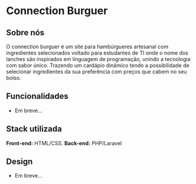 # Connection Burguer

## Sobre nós
O connection burguer é um site para hambúrgueres artesanal com ingredientes selecionados voltado para estudantes de TI onde o nome dos lanches são inspirados em linguagem de programação, unindo a tecnologia com sabor único.
Trazendo um cardápio dinâmico tendo a possibilidade de selecionar ingredientes da sua preferência com preços que cabem no seu bolso.

## Funcionalidades
- Em breve...
  
## Stack utilizada
**Front-end:** HTML/CSS.
**Back-end:** PHP/Laravel

## Design
- Em breve...
